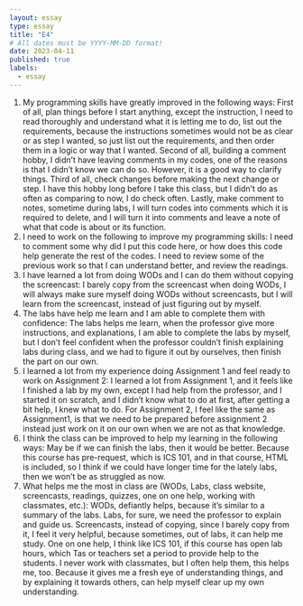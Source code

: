 ```yaml
---
layout: essay
type: essay
title: "E4"
# All dates must be YYYY-MM-DD format!
date: 2023-04-11
published: true
labels:
  - essay
---
```


1.	My programming skills have greatly improved in the following ways:
First of all, plan things before I start anything, except the instruction, I need to read thoroughly and understand what it is letting me to do, list out the requirements, because the instructions sometimes would not be as clear or as step I wanted, so just list out the requirements, and then order them in a logic or way that I wanted.
Second of all, building a comment hobby, I didn’t have leaving comments in my codes, one of the reasons is that I didn’t know we can do so. However, it is a good way to clarify things.
Third of all, check changes before making the next change or step. I have this hobby long before I take this class, but I didn’t do as often as comparing to now, I do check often.
Lastly, make comment to notes, sometime during labs, I will turn codes into comments which it is required to delete, and I will turn it into comments and leave a note of what that code is about or its function.
2.	I need to work on the following to improve my programming skills:
I need to comment some why did I put this code here, or how does this code help generate the rest of the codes.
I need to review some of the previous work so that I can understand better, and review the readings.
3.	I have learned a lot from doing WODs and I can do them without copying the screencast:
I barely copy from the screencast when doing WODs, I will always make sure myself doing WODs without screencasts, but I will learn from the screencast, instead of just figuring out by myself.
4.	The labs have help me learn and I am able to complete them with confidence:
The labs helps me learn, when the professor give more instructions, and explanations, I am able to complete the labs by myself, but I don’t feel confident when the professor couldn’t finish explaining labs during class, and we had to figure it out by ourselves, then finish the part on our own.
5.	I learned a lot from my experience doing Assignment 1 and feel ready to work on Assignment 2:
I learned a lot from Assignment 1, and it feels like I finished a lab by my own, except I had help from the professor, and I started it on scratch, and I didn’t know what to do at first, after getting a bit help, I knew what to do. For Assignment 2, I feel like the same as Assignment1, is that we need to be prepared before assignment 2 instead just work on it on our own when we are not as that knowledge.
6.	I think the class can be improved to help my learning in the following ways:
May be if we can finish the labs, then it would be better. Because this course has pre-request, which is ICS 101, and in that course, HTML is included, so I think if we could have longer time for the lately labs, then we won’t be as struggled as now.
7.	What helps me the most in class are (WODs, Labs, class website, screencasts, readings, quizzes, one on one help, working with classmates, etc.):
WODs, defiantly helps, because it’s similar to a summary of the labs.
Labs, for sure, we need the professor to explain and guide us.
Screencasts, instead of copying, since I barely copy from it, I feel it very helpful, because sometimes, out of labs, it can help me study.
One on one help, I think like ICS 101, if this course has open lab hours, which Tas or teachers set a period to provide help to the students.
I never work with classmates, but I often help them, this helps me, too. Because it gives me a fresh eye of understanding things, and by explaining it towards others, can help myself clear up my own understanding.


